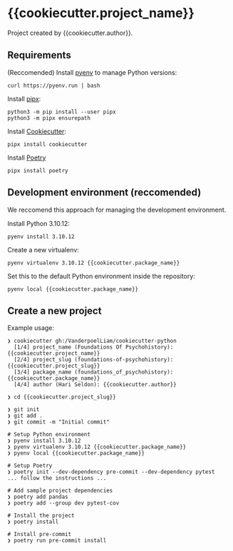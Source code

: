 # {{cookiecutter.project_name}}
Project created by {{cookiecutter.author}}.

## Requirements
(Reccomended) Install [pyenv](https://github.com/pyenv/pyenv) to manage Python versions:
```
curl https://pyenv.run | bash
```

Install [pipx](https://github.com/pypa/pipx):
```
python3 -m pip install --user pipx
python3 -m pipx ensurepath
```

Install [Cookiecutter](https://github.com/cookiecutter/cookiecutter):
```
pipx install cookiecutter
```

Install [Poetry](https://python-poetry.org/)
```
pipx install poetry
```

## Development environment (reccomended)
We reccomend this approach for managing the development environment.

Install Python 3.10.12:
```
pyenv install 3.10.12
```

Create a new virtualenv:
```
pyenv virtualenv 3.10.12 {{cookiecutter.package_name}}
```

Set this to the default Python environment inside the repository:
```
pyenv local {{cookiecutter.package_name}}
```

## Create a new project
Example usage:
```
❯ cookiecutter gh:/VanderpoelLiam/cookiecutter-python 
  [1/4] project_name (Foundations Of Psychohistory): {{cookiecutter.project_name}}
  [2/4] project_slug (foundations-of-psychohistory): {{cookiecutter.project_slug}}
  [3/4] package_name (foundations_of_psychohistory): {{cookiecutter.package_name}}
  [4/4] author (Hari Seldon): {{cookiecutter.author}}

❯ cd {{cookiecutter.project_slug}} 

❯ git init
❯ git add . 
❯ git commit -m "Initial commit"

# Setup Python environment
❯ pyenv install 3.10.12 
❯ pyenv virtualenv 3.10.12 {{cookiecutter.package_name}}
❯ pyenv local {{cookiecutter.package_name}} 

# Setup Poetry
❯ poetry init --dev-dependency pre-commit --dev-dependency pytest
... follow the instructions ...

# Add sample project dependencies
❯ poetry add pandas
❯ poetry add --group dev pytest-cov

# Install the project
❯ poetry install

# Install pre-commit
❯ poetry run pre-commit install
```